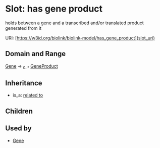 # Slot: has gene product


holds between a gene and a transcribed and/or translated product generated from it

URI: [https://w3id.org/biolink/biolink-model/has_gene_product](slot_uri)
## Domain and Range

[Gene](Gene.md) ->  <sub>0..*</sub> [GeneProduct](GeneProduct.md)
## Inheritance

 *  is_a: [related to](related_to.md)
## Children

## Used by

 * [Gene](Gene.md)
